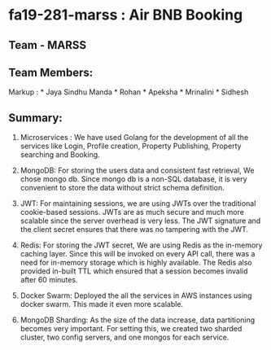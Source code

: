 # fa19-281-marss : Air BNB Booking

## Team - MARSS

## Team Members:
Markup : * Jaya Sindhu Manda
         * Rohan
         * Apeksha
         * Mrinalini
         * Sidhesh

## Summary:
1. Microservices : We have used Golang for the development of all the services like Login, Profile creation, Property Publishing, Property searching and Booking.

2. MongoDB: For storing the users data and consistent fast retrieval, We chose mongo db. Since mongo db is a non-SQL database, it is very convenient to store the data without strict schema definition.

3. JWT: For maintaining sessions, we are using JWTs over the traditional cookie-based sessions. JWTs are as much secure and much more scalable since the server overhead is very less. The JWT signature and the client secret ensures that there was no tampering with the JWT.

4. Redis: For storing the JWT secret, We are using Redis as the in-memory caching layer. Since this will be invoked on every API call, there was a need for in-memory storage which is highly available. The Redis also provided in-built TTL which ensured that a session becomes invalid after 60 minutes.

5. Docker Swarm: Deployed the all the services in AWS instances using docker swarm. This made it even more scalable.

6. MongoDB Sharding: As the size of the data increase, data partitioning becomes very important. For setting this, we created two sharded cluster, two config servers, and one mongos for each service.
